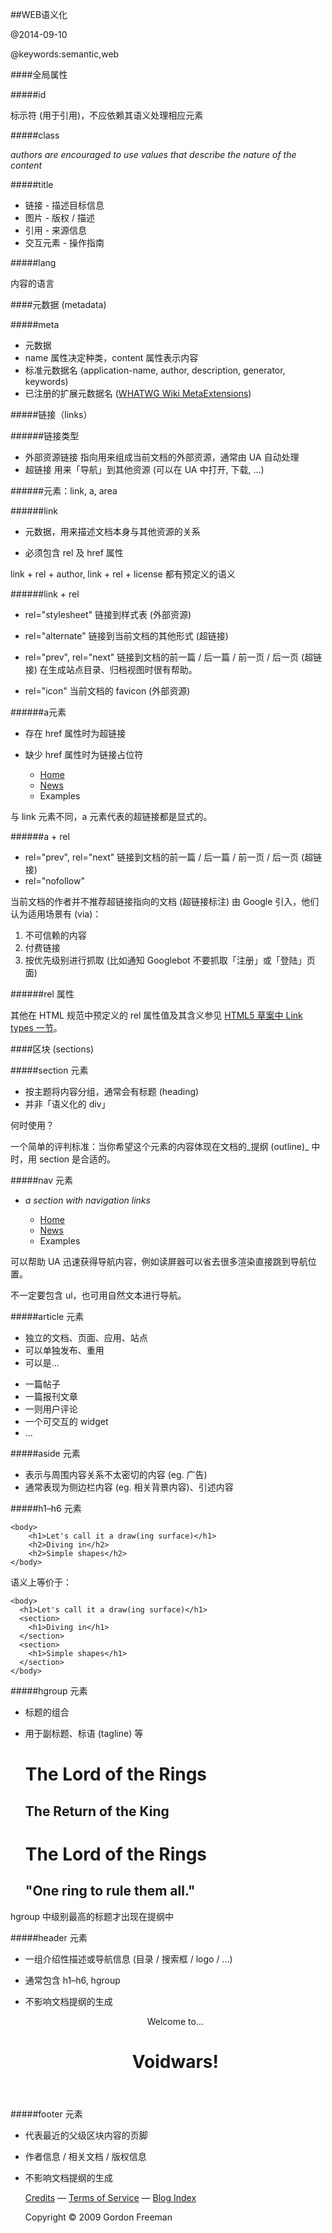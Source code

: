 ##WEB语义化

@2014-09-10

@keywords:semantic,web

####全局属性

#####id

标示符 (用于引用)，不应依赖其语义处理相应元素

#####class

_authors are encouraged to use values that describe the nature of the content_

#####title

 - 链接 - 描述目标信息
 - 图片 - 版权 / 描述
 - 引用 - 来源信息
 - 交互元素 - 操作指南

#####lang

内容的语言

####元数据 (metadata)

#####meta

 - 元数据
 - name 属性决定种类，content 属性表示内容
 - 标准元数据名 (application-name, author, description, generator, keywords)
 - 已注册的扩展元数据名 ([WHATWG Wiki MetaExtensions](http://wiki.whatwg.org/wiki/MetaExtensions))

#####链接（links）

######链接类型

 - 外部资源链接
指向用来组成当前文档的外部资源，通常由 UA 自动处理
 - 超链接
用来「导航」到其他资源 (可以在 UA 中打开, 下载, ...)


######元素：link, a, area

######link

 - 元数据，用来描述文档本身与其他资源的关系
 - 必须包含 rel 及 href 属性

    
    <link rel="author license" href="/about">

link + rel + author, link + rel + license 都有预定义的语义


######link + rel

 - rel="stylesheet" 链接到样式表 (外部资源)
 - rel="alternate" 链接到当前文档的其他形式 (超链接)

    
    <link rel="alternate" type="application/rss+xml" title="Matt Mullenweg » Feed" href="http://ma.tt/feed/" />

 - rel="prev", rel="next" 链接到文档的前一篇 / 后一篇 / 前一页 / 后一页 (超链接) 在生成站点目录、归档视图时很有帮助。
 - rel="icon" 当前文档的 favicon (外部资源)


######a元素

 - 存在 href 属性时为超链接
 - 缺少 href 属性时为链接占位符

    
    <nav>
        <ul>
            <li><a href="/">Home</a></li>
            <li><a href="/news">News</a></li>
            <li><a>Examples</a></li>
    </ul>
    </nav>

与 link 元素不同，a 元素代表的超链接都是显式的。


######a + rel

 - rel="prev", rel="next" 链接到文档的前一篇 / 后一篇 / 前一页 / 后一页 (超链接)
 - rel="nofollow"

当前文档的作者并不推荐超链接指向的文档 (超链接标注)
由 Google 引入，他们认为适用场景有 (via)：
 1. 不可信赖的内容
 2. 付费链接
 3. 按优先级别进行抓取 (比如通知 Googlebot 不要抓取「注册」或「登陆」页面)

######rel 属性

其他在 HTML 规范中预定义的 rel 属性值及其含义参见 [HTML5 草案中 Link types 一节](http://www.w3.org/html/wg/drafts/html/master/links.html#linkTypes)。


####区块 (sections)

#####section 元素

 - 按主题将内容分组，通常会有标题 (heading)
 - 并非「语义化的 div」

何时使用？

一个简单的评判标准：当你希望这个元素的内容体现在文档的_提纲 (outline)_ 中时，用 section 是合适的。


#####nav 元素

 - _a section with navigation links_

    
    <nav>
        <ul>
            <li><a href="/">Home</a></li>
            <li><a href="/news">News</a></li>
            <li><a>Examples</a></li>
        </ul>
    </nav>

可以帮助 UA 迅速获得导航内容，例如读屏器可以省去很多渲染直接跳到导航位置。

不一定要包含 ul，也可用自然文本进行导航。

#####article 元素

 + 独立的文档、页面、应用、站点
 + 可以单独发布、重用
 + 可以是...
  - 一篇帖子
  - 一篇报刊文章
  - 一则用户评论
  - 一个可交互的 widget
  - ...

#####aside 元素

 + 表示与周围内容关系不太密切的内容 (eg. 广告)
 + 通常表现为侧边栏内容 (eg. 相关背景内容)、引述内容

#####h1–h6 元素

    
    <body>
        <h1>Let's call it a draw(ing surface)</h1>
        <h2>Diving in</h2>
        <h2>Simple shapes</h2>
    </body>

语义上等价于：

    <body>
      <h1>Let's call it a draw(ing surface)</h1>
      <section>
        <h1>Diving in</h1>
      </section>
      <section>
        <h1>Simple shapes</h1>
      </section>
    </body>

#####hgroup 元素

 - 标题的组合
 - 用于副标题、标语 (tagline) 等

    <hgroup>
      <h1>The Lord of the Rings</h1>
      <h2>The Return of the King</h2>
    </hgroup>
    <hgroup>
      <h1>The Lord of the Rings</h1>
      <h2>"One ring to rule them all."</h2>
    </hgroup>

hgroup 中级别最高的标题才出现在提纲中

#####header 元素

 - 一组介绍性描述或导航信息 (目录 / 搜索框 / logo / ...)
 - 通常包含 h1–h6, hgroup
 - 不影响文档提纲的生成

    <header>
      <p>Welcome to...</p>
      <h1>Voidwars!</h1>
    </header>

#####footer 元素

 - 代表最近的父级区块内容的页脚
 - 作者信息 / 相关文档 / 版权信息
 - 不影响文档提纲的生成

    <footer><!-- site footer -->
      <nav>
        <p>
          <a href="/credits.html">Credits</a> —
          <a href="/tos.html">Terms of Service</a> —
          <a href="/index.html">Blog Index</a>
        </p>
      </nav>
      <p>Copyright © 2009 Gordon Freeman</p>
    </footer>